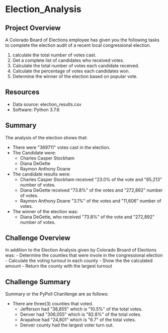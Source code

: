 # Election_Analysis

## Project Overview
A Colorado Board of Elections employee has given you the following tasks to complete the election audit of a recent local congressional election.
1. calculate the total number of votes cast.
2. Get a complete list of candidates who received votes.
3. Calculate the total number of votes each candidate received.
4. Calculate the percentage of votes each candidates won.
5. Determine the winner of the election based on popular vote.

## Resources
- Data source: election_results.csv
- Software: Python 3.7.6

## Summary
The analysis of the election shows that:
- There were "369711" votes cast in the election.
- The Candidate were:
    - Charles Casper Stockham
    - Diana DeGette
    - Raymon Anthony Doane
- The candidate results were:
    - Charles Casper Stockham received "23.0% of the vote and "85,213" number of votes.
    - Diana DeGette received "73.8%" of the votes and "272,892" number of votes.
    - Raymon Anthony Doane "3.1%" of the votes and "11,606" number of votes.
- The winner of the election was:
    - Diana DeGette, who received "73.8%" of the vote and "272,892" number of votes.

## Challenge Overview
In addition to the Election Analysis given by Colorado Broard of Elections was:
    - Determine the counties that were invole in the congressional election
    - Calculate the voting turnout in each county
    - Show the the calculated amount
    - Return the county with the largest turnout
     

## Challenge Summary
Summary or the PyPoll Chanllenge are as follows:
- There are three(3) counties that voted.
    - Jefferson had "38,855" which is "10.5%" of the total votes.
    - Denver had "306,055" which is "82.8%" of the total votes.
    - Arapahoe had "24,801" which is "6.7" of the total votes.
    - Denver county had the largest voter turn out.
